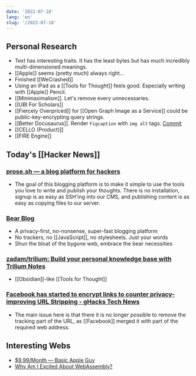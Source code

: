 ```yaml
---
date: '2022-07-18'
lang: 'en'
slug: '/2022-07-18'
---
```


## Personal Research

- Text has interesting traits. It has the least bytes but has much incredibly multi-dimensioned meanings.
- [[Apple]] seems (pretty much) always right...
- Finished [[WeCrashed]]
- Using an iPad as a [[Tools for Thought]] feels good. Especially writing with [[Apple]] Pencil.
- [[Minimaximalism]]. Let's remove every unnecessaries.
- [[UBI For Scholars]]
- [[Fiercely Overpriced]] for [[Open Graph Image as a Service]] could be public-key-encrypting query strings.
- [[Better Docusaurus]]. Render `Figcaption` with `img alt` tags. [Commit](https://github.com/anaclumos/extracranial/commit/cefd8c5b46b2a5c2df2a52e176a97d233387c14b)
- [[CELLO (Product)]]
- [[FIRE Engine]]

## Today's [[Hacker News]]

### [prose.sh — a blog platform for hackers](https://prose.sh/)

- The goal of this blogging platform is to make it simple to use the tools you love to write and publish your thoughts. There is no installation, signup is as easy as SSH'ing into our CMS, and publishing content is as easy as copying files to our server.

### [Bear Blog](https://bearblog.dev/)

- A privacy-first, no-nonsense, super-fast blogging platform
- No trackers, no [[JavaScript]], no stylesheets. Just your words
- Shun the bloat of the bygone web, embrace the bear necessities

### [zadam/trilium: Build your personal knowledge base with Trilium Notes](https://github.com/zadam/trilium)

- [[Obsidian]]-like [[Tools for Thought]]

### [Facebook has started to encrypt links to counter privacy-improving URL Stripping - gHacks Tech News](https://www.ghacks.net/2022/07/17/facebook-has-started-to-encrypt-links-to-counter-privacy-improving-url-stripping/)

- The main issue here is that there it is no longer possible to remove the tracking part of the URL, as [[Facebook]] merged it with part of the required web address.

## Interesting Webs

- [$9.99/Month — Basic Apple Guy](https://basicappleguy.com/basicappleblog/999month)
- [Why Am I Excited About WebAssembly?](https://blog.colinbreck.com/why-am-i-excited-about-webassembly/)
